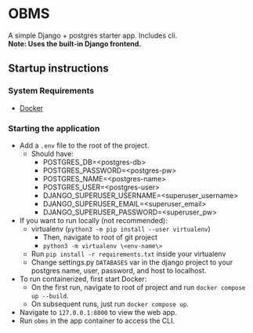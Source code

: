 # OBMS
A simple Django + postgres starter app. Includes cli. </br>
**Note: Uses the built-in Django frontend.**

## Startup instructions
### System Requirements
- [Docker](https://www.docker.com/products/docker-desktop/)

### Starting the application
- Add a `.env` file to the root of the project.
    - Should have:
        - POSTGRES_DB=\<postgres-db\>
        - POSTGRES_PASSWORD=\<postgres-pw\>
        - POSTGRES_NAME=\<postgres-name\>
        - POSTGRES_USER=\<postgres-user\>
        - DJANGO_SUPERUSER_USERNAME=\<superuser_username\>
        - DJANGO_SUPERUSER_EMAIL=\<superuser_email\>
        - DJANGO_SUPERUSER_PASSWORD=\<superuser_pw\>
- If you want to run locally (not recommended):
    - virtualenv (`python3 -m pip install --user virtualenv`)
        - Then, navigate to root of git project
        - `python3 -m virtualenv \<env-name\>`
    - Run `pip install -r requirements.txt` inside your virtualenv
    - Change settings.py `DATABASES` var in the django project to your postgres name, user, password, and host to localhost.
- To run containerized, first start Docker: 
    - On the first run, navigate to root of project and run `docker compose up --build`.
    - On subsequent runs, just run `docker compose up`.
- Navigate to `127.0.0.1:8000` to view the web app.
- Run `obms` in the app container to access the CLI.
